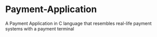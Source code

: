 # Payment-Application
A Payment Application in C language that resembles real-life payment systems with a payment terminal
